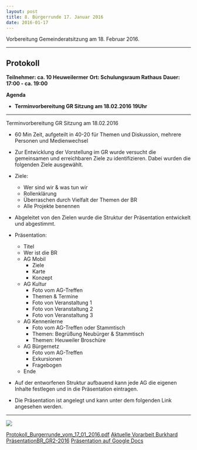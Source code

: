 ```yaml
---
layout: post
title: 8. Bürgerrunde 17. Januar 2016
date: 2016-01-17
---
```


Vorbereitung Gemeinderatsitzung am 18. Februar 2016. 

<hr>

## Protokoll

**Teilnehmer: ca. 10 Heuweilermer**
**Ort: Schulungsraum Rathaus**
**Dauer: 17:00 - ca. 19:00**

**Agenda**

* **Terminvorbereitung GR Sitzung am 18.02.2016 19Uhr**

<hr>

Terminvorbereitung GR Sitzung am 18.02.2016
 

* 60 Min Zeit, aufgeteilt in 40-20 für Themen und Diskussion, mehrere Personen und Medienwechsel


* Zur Entwicklung der Vorstellung im GR wurde versucht die gemeinsamen und erreichbaren Ziele zu identifizieren. Dabei wurden die folgenden Ziele ausgewählt.
* Ziele:
    * Wer sind wir & was tun wir
    * Rollenklärung
    * Überraschen durch Vielfalt der Themen der BR
    * Alle Projekte benennen
* Abgeleitet von den Zielen wurde die Struktur der Präsentation entwickelt und abgestimmt.
* Präsentation:
    * Titel
    * Wer ist die BR
    * AG Mobil
        * Ziele
        * Karte
        * Konzept
    * AG Kultur
        * Foto vom AG-Treffen
        * Themen & Termine
        * Foto von Veranstaltung 1
        * Foto von Veranstaltung 2
        * Foto von Veranstaltung 3
    * AG Kennenlerne
        * Foto vom AG-Treffen oder Stammtisch
        * Themen: Begrüßung Neubürger & Stammtisch
        * Themen: Heuweiler Broschüre
    * AG Bürgernetz
        * Foto vom AG-Treffen
        * Exkursionen
        * Fragebogen
    * Ende
* Auf der entworfenen Struktur aufbauend kann jede AG die eigenen Inhalte festlegen und in die Präsentation eintragen.
* Die Präsentation ist angelegt und kann unter dem folgenden Link angesehen werden.
    

<hr>

![](assets/images/DSC_0946_1.JPG)

[Protokoll_Burgerrunde_vom_17_01_2016.pdf](assets/pdfs/Protokoll_Burgerrunde_vom_17_01_2016.pdf)
[Aktuelle Vorarbeit Burkhard PräsentationBR_GR2-2016](https://docs.google.com/presentation/d/1BOyXyMnjLL8Xwi_DJMWHEeBtrDsmZWcFo8PO9iJxzNI/edit?usp=sharing_eid&ts=56968dcd)
[Präsentation auf Google Docs](https://docs.google.com/presentation/d/1lTjQgcP-GuFd9YBUKAqLH1iq47QNzRNzhFxvVmETKwE/edit?usp=sharing)